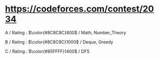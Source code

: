 # https://codeforces.com/contest/2034 

A / Rating : $\color{#8C8C8C}800$ / Math, Number_Theory

B / Rating : $\color{#8C8C8C}1000$ / Deque, Greedy

C / Rating : $\color{#85FFFF}1400$ / DFS

